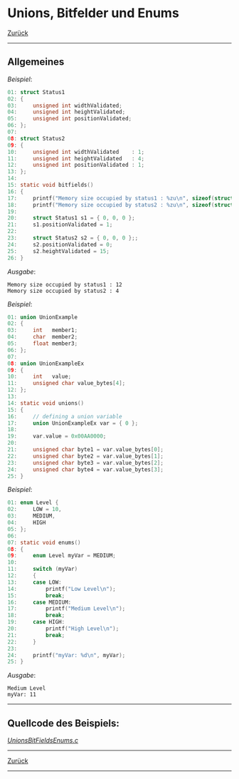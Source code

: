 # Unions, Bitfelder und Enums

[Zurück](../../Markdown/Agenda.md)

---

## Allgemeines

*Beispiel*:


```c
01: struct Status1
02: {
03:     unsigned int widthValidated;
04:     unsigned int heightValidated;
05:     unsigned int positionValidated;
06: };
07: 
08: struct Status2
09: {
10:     unsigned int widthValidated    : 1;
11:     unsigned int heightValidated   : 4;
12:     unsigned int positionValidated : 1;
13: };
14: 
15: static void bitfields()
16: {
17:     printf("Memory size occupied by status1 : %zu\n", sizeof(struct Status1));
18:     printf("Memory size occupied by status2 : %zu\n", sizeof(struct Status2));
19: 
20:     struct Status1 s1 = { 0, 0, 0 };
21:     s1.positionValidated = 1;
22: 
23:     struct Status2 s2 = { 0, 0, 0 };;
24:     s2.positionValidated = 0;
25:     s2.heightValidated = 15;
26: }
```


*Ausgabe*:


```
Memory size occupied by status1 : 12
Memory size occupied by status2 : 4
```



*Beispiel*:


```c
01: union UnionExample
02: {
03:     int   member1;
04:     char  member2;
05:     float member3;
06: };
07: 
08: union UnionExampleEx
09: {
10:     int   value;
11:     unsigned char value_bytes[4];
12: };
13: 
14: static void unions()
15: {
16:     // defining a union variable
17:     union UnionExampleEx var = { 0 };
18: 
19:     var.value = 0x00AA0000;
20: 
21:     unsigned char byte1 = var.value_bytes[0];
22:     unsigned char byte2 = var.value_bytes[1];
23:     unsigned char byte3 = var.value_bytes[2];
24:     unsigned char byte4 = var.value_bytes[3];
25: }
```



*Beispiel*:


```c
01: enum Level {
02:     LOW = 10,
03:     MEDIUM,
04:     HIGH
05: };
06: 
07: static void enums()
08: {
09:     enum Level myVar = MEDIUM;
10: 
11:     switch (myVar)
12:     {
13:     case LOW:
14:         printf("Low Level\n");
15:         break;
16:     case MEDIUM:
17:         printf("Medium Level\n");
18:         break;
19:     case HIGH:
20:         printf("High Level\n");
21:         break;
22:     }
23: 
24:     printf("myVar: %d\n", myVar);
25: }
```


*Ausgabe*:


```
Medium Level
myVar: 11
```



---

## Quellcode des Beispiels:

[*UnionsBitFieldsEnums.c*](UnionsBitFieldsEnums.c)<br />

---

[Zurück](../../Markdown/Agenda.md)

---
